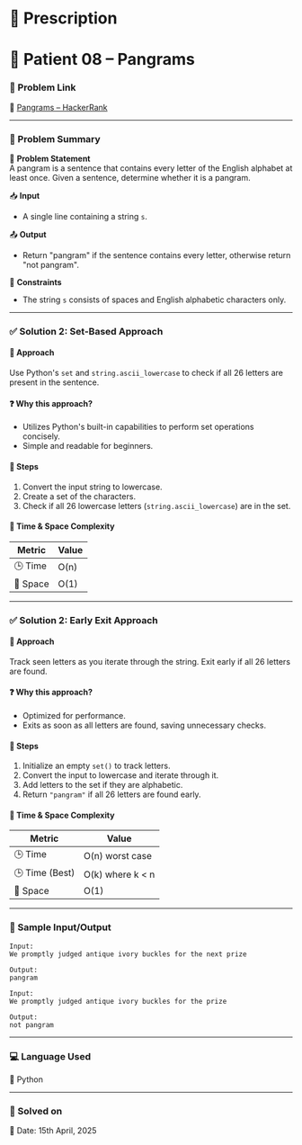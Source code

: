 # 📜 Prescription

# 💊 Patient 08 – Pangrams

### 📌 Problem Link  
🔗 [Pangrams – HackerRank](https://www.hackerrank.com/challenges/one-month-preparation-kit-pangrams/problem?isFullScreen=true&h_l=interview&playlist_slugs%5B%5D=preparation-kits&playlist_slugs%5B%5D=one-month-preparation-kit&playlist_slugs%5B%5D=one-month-week-one)

---

### 🧠 Problem Summary

🧮 **Problem Statement**  
A pangram is a sentence that contains every letter of the English alphabet at least once. Given a sentence, determine whether it is a pangram.

📥 **Input**  
- A single line containing a string `s`.

📤 **Output**  
- Return "pangram" if the sentence contains every letter, otherwise return "not pangram".

📌 **Constraints**  
- The string `s` consists of spaces and English alphabetic characters only.

---

### ✅ Solution 2: Set-Based Approach

#### 🚀 Approach
Use Python's `set` and `string.ascii_lowercase` to check if all 26 letters are present in the sentence.

#### ❓ Why this approach?
- Utilizes Python's built-in capabilities to perform set operations concisely.
- Simple and readable for beginners.

#### 🧩 Steps
1. Convert the input string to lowercase.
2. Create a set of the characters.
3. Check if all 26 lowercase letters (`string.ascii_lowercase`) are in the set.

#### 🧮 Time & Space Complexity

| Metric        | Value   |
|---------------|---------|
| 🕒 Time        | O(n)    |
| 🧠 Space       | O(1)    |

---

### ✅ Solution 2: Early Exit Approach

#### 🚀 Approach
Track seen letters as you iterate through the string. Exit early if all 26 letters are found.

#### ❓ Why this approach?
- Optimized for performance.
- Exits as soon as all letters are found, saving unnecessary checks.

#### 🧩 Steps
1. Initialize an empty `set()` to track letters.
2. Convert the input to lowercase and iterate through it.
3. Add letters to the set if they are alphabetic.
4. Return `"pangram"` if all 26 letters are found early.

#### 🧮 Time & Space Complexity

| Metric        | Value         |
|---------------|---------------|
| 🕒 Time        | O(n) worst case |
| 🕒 Time (Best) | O(k) where k < n |
| 🧠 Space       | O(1)          |

---

### 🧪 Sample Input/Output

```
Input:
We promptly judged antique ivory buckles for the next prize

Output:
pangram
```

```
Input:
We promptly judged antique ivory buckles for the prize

Output:
not pangram
```

---

### 💻 Language Used  
💬 Python

---

### 📅 Solved on  
📆 Date: 15th April, 2025
